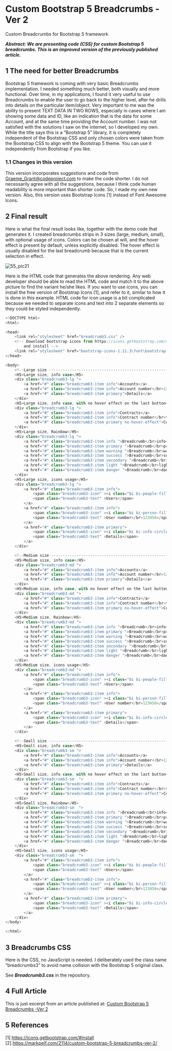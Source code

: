 # Custom Bootstrap 5 Breadcrumbs -Ver 2

Custom Breadcrumbs for Bootstrap 5 framework

***Abstract: We are presenting code (CSS) for custom Bootstrap 5 breadcrumbs. This is an improved version of the previously published article.***

## 1 The need for better Breadcrumbs
Bootstrap 5 framework is coming with very basic Breadcrumbs implementation. I needed something much better, both visually and more functional. Over time, in my applications, I found it very useful to use Breadcrumbs to enable the user to go back to the higher level, after he drills into details on the particular item/object. 
Very important to me was the ability to present TEXT DATA IN TWO ROWS, especially in cases where I am showing some data and ID, like an indication that is the data for some Account, and at the same time providing the Account number. 
I was not satisfied with the solutions I saw on the internet, so I developed my own. 
While the title says this is a “Bootstrap 5” library, it is completely independent of the Bootstrap CSS and only chosen colors were taken from the Bootstrap CSS to align with the Bootstrap 5 theme. You can use it independently from Bootstrap if you like. 
### 1.1	Changes in this version
This version incorporates suggestions and code from Graeme_Grant@codeproject.com to make the code shorter. I do not necessarily agree with all the suggestions, because I think code human readability is more important than shorter code. So, I made my own new version. 
Also, this version uses Bootstrap Icons [1] instead of Font Awesome Icons. 

## 2 Final result
Here is what the final result looks like, together with the demo code that generates it. I created breadcrumbs strips in 3 sizes (large, medium, small), with optional usage of icons. Colors can be chosen at will, and the hover effect is present by default, unless explicitly disabled. The hover effect is usually disabled for the last breadcrumb because that is the current selection in effect. 

![55_pic21](Readme/55_pic21.png)

Here is the HTML code that generates the above rendering. Any web developer should be able to read the HTML code and match it to the above picture to find the variant he/she likes. 
If you want to use icons, you can install the free version of Bootstrap Icons [1], and refer to it, similar to how it is done in this example. HTML code for icon usage is a bit complicated because we needed to separate icons and text into 2 separate elements so they could be styled independently. 

``` js
<!DOCTYPE html>
<html>

<head>
    <link rel="stylesheet" href="breadcrumb3.css" />
    <!-- Download bootstrap icons from https://icons.getbootstrap.com/#install  
        and install -->
    <link rel="stylesheet" href="bootstrap-icons-1.11.3\font\bootstrap-icons.min.css" />
</head>

<body>
    <!--Large size --------------------------------------------------------------->
    <H5>Large size, info case</H5>
    <div class="breadcrumb3-lg ">
        <a href="#" class="breadcrumb3-item info">Accounts</a>
        <a href="#" class="breadcrumb3-item info">Account number</br>123456</a>
        <a href="#" class="breadcrumb3-item primary">Details</a>
    </div>
    <H5>Large size, info case, with no hover effect on the last button</H5>
    <div class="breadcrumb3-lg ">
        <a href="#" class="breadcrumb3-item info">Contracts</a>
        <a href="#" class="breadcrumb3-item info">Contract number</br>99999-2024</a>
        <a href="#" class="breadcrumb3-item primary no-hover-effect">Contract Info</a>
    </div>
    <H5>Large size, Rainbow</H5>
    <div class="breadcrumb3-lg ">
        <a href="#" class="breadcrumb3-item info ">Breadcrumb</br>info</a>
        <a href="#" class="breadcrumb3-item primary ">Breadcrumb</br>primary</a>
        <a href="#" class="breadcrumb3-item warning ">Breadcrumb</br>warning</a>
        <a href="#" class="breadcrumb3-item success ">Breadcrumb</br>success</a>
        <a href="#" class="breadcrumb3-item secondary ">Breadcrumb</br>secondary</a>
        <a href="#" class="breadcrumb3-item light ">Breadcrumb</br>light</a>
        <a href="#" class="breadcrumb3-item danger ">Breadcrumb</br>danger</a>
    </div>
    <H5>Large size, icons usage</H5>
    <div class="breadcrumb3-lg ">
        <a href="#" class="breadcrumb3-item info">
            <span class="breadcrumb3-icon" ><i class="bi bi-people-fill"></i></span> 
            <span class="breadcrumb3-text" >Users</span>
        </a>
        <a href="#" class="breadcrumb3-item info">
            <span class="breadcrumb3-icon" ><i class="bi bi-person-fill"></i></span>
            <span class="breadcrumb3-text" >User number</br>123456</span>
        </a>
        <a href="#" class="breadcrumb3-item primary"> 
            <span class="breadcrumb3-icon" ><i class="bi bi-info-circle-fill"></i></span>
            <span class="breadcrumb3-text" >Details</span>
        </a>
    </div>

    <!--Medium size --------------------------------------------------------------->
    <H5>Medium size, info case</H5>
    <div class="breadcrumb3-md ">
        <a href="#" class="breadcrumb3-item info">Accounts</a>
        <a href="#" class="breadcrumb3-item info">Account number</br>123456</a>
        <a href="#" class="breadcrumb3-item primary">Details</a>
    </div>
    <H5>Medium size, info case, with no hover effect on the last button</H5>
    <div class="breadcrumb3-md ">
        <a href="#" class="breadcrumb3-item info">Contracts</a>
        <a href="#" class="breadcrumb3-item info">Contract number</br>99999-2024</a>
        <a href="#" class="breadcrumb3-item primary no-hover-effect">Contract Info</a>
    </div>
    <H5>Medium size, Rainbow</H5>
    <div class="breadcrumb3-md ">
        <a href="#" class="breadcrumb3-item info ">Breadcrumb</br>info</a>
        <a href="#" class="breadcrumb3-item primary ">Breadcrumb</br>primary</a>
        <a href="#" class="breadcrumb3-item warning ">Breadcrumb</br>warning</a>
        <a href="#" class="breadcrumb3-item success ">Breadcrumb</br>success</a>
        <a href="#" class="breadcrumb3-item secondary ">Breadcrumb</br>secondary</a>
        <a href="#" class="breadcrumb3-item light ">Breadcrumb</br>light</a>
        <a href="#" class="breadcrumb3-item danger ">Breadcrumb</br>danger</a>
    </div>
    <H5>Medium size, icons usage</H5>
    <div class="breadcrumb3-md ">
        <a href="#" class="breadcrumb3-item info">
            <span class="breadcrumb3-icon" ><i class="bi bi-people-fill"></i></span> 
            <span class="breadcrumb3-text" >Users</span>
        </a>
        <a href="#" class="breadcrumb3-item info">
            <span class="breadcrumb3-icon" ><i class="bi bi-person-fill"></i></span>
            <span class="breadcrumb3-text" >User number</br>123456</span>
        </a>
        <a href="#" class="breadcrumb3-item primary"> 
            <span class="breadcrumb3-icon" ><i class="bi bi-info-circle-fill"></i></span>
            <span class="breadcrumb3-text" >Details</span>
        </a>
    </div>

    <!--Small size --------------------------------------------------------------->
    <H5>Small size, info case</H5>
    <div class="breadcrumb3-sm ">
        <a href="#" class="breadcrumb3-item info">Accounts</a>
        <a href="#" class="breadcrumb3-item info">Account number</br>123456</a>
        <a href="#" class="breadcrumb3-item primary">Details</a>
    </div>
    <H5>Small size, info case, with no hover effect on the last button</H5>
    <div class="breadcrumb3-sm  ">
        <a href="#" class="breadcrumb3-item info">Contracts</a>
        <a href="#" class="breadcrumb3-item info">Contract number</br>99999-2024</a>
        <a href="#" class="breadcrumb3-item primary no-hover-effect">Contract Info</a>
    </div>
    <H5>Small size, Rainbow</H5>
    <div class="breadcrumb3-sm  ">
        <a href="#" class="breadcrumb3-item info ">Breadcrumb</br>info</a>
        <a href="#" class="breadcrumb3-item primary ">Breadcrumb</br>primary</a>
        <a href="#" class="breadcrumb3-item warning ">Breadcrumb</br>warning</a>
        <a href="#" class="breadcrumb3-item success ">Breadcrumb</br>success</a>
        <a href="#" class="breadcrumb3-item secondary ">Breadcrumb</br>secondary</a>
        <a href="#" class="breadcrumb3-item light ">Breadcrumb</br>light</a>
        <a href="#" class="breadcrumb3-item danger ">Breadcrumb</br>danger</a>
    </div>
    <H5>Small size, icons usage</H5>
    <div class="breadcrumb3-sm  ">
        <a href="#" class="breadcrumb3-item info">
            <span class="breadcrumb3-icon" ><i class="bi bi-people-fill"></i></span> 
            <span class="breadcrumb3-text" >Users</span>
        </a>
        <a href="#" class="breadcrumb3-item info">
            <span class="breadcrumb3-icon" ><i class="bi bi-person-fill"></i></span>
            <span class="breadcrumb3-text" >User number</br>123456</span>
        </a>
        <a href="#" class="breadcrumb3-item primary"> 
            <span class="breadcrumb3-icon" ><i class="bi bi-info-circle-fill"></i></span>
            <span class="breadcrumb3-text" >Details</span>
        </a>
    </div>
</body>

</html>
``` 

## 3 Breadcrumbs CSS
Here is the CSS, no JavaScript is needed. I deliberately used the class name “breadcrumbs3” to avoid name collision with the Bootstrap 5 original class. 

See ***Breadcrumb3.css*** in the repository. 

4 Full Article
--------------

This is just excerpt from an article published at:
[Custom Bootstrap 5 Breadcrumbs -Ver 2](https://markpelf.com/2114/custom-bootstrap-5-breadcrumbs-ver-2/)

5 References
------------

[1] https://icons.getbootstrap.com/#install  
[2] https://markpelf.com/2114/custom-bootstrap-5-breadcrumbs-ver-2/



